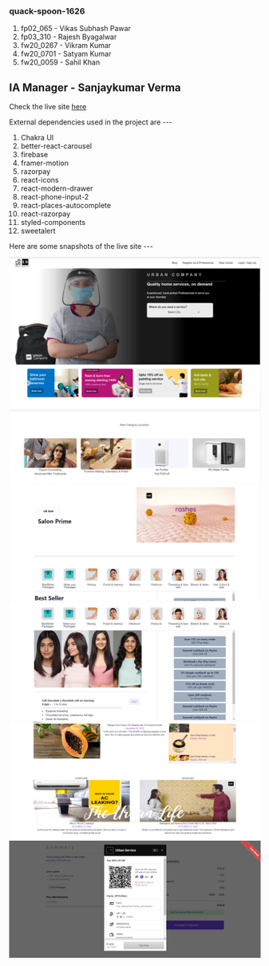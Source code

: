 ### quack-spoon-1626

1. fp02_065 - Vikas Subhash Pawar
2. fp03_310 - Rajesh Byagalwar
3. fw20_0267 - Vikram Kumar
4. fw20_0701 - Satyam Kumar
5. fw20_0059 - Sahil Khan


## IA Manager - Sanjaykumar Verma

Check the live site <a href="https://urban-service-xi.vercel.app/" target="_blank">here</a>

External dependencies used in the project are ---
1. Chakra UI
2. better-react-carousel
3. firebase
4. framer-motion
5. razorpay
6. react-icons
7. react-modern-drawer
8. react-phone-input-2
9. react-places-autocomplete
10. react-razorpay
11. styled-components
12. sweetalert

Here are some snapshots of the live site --- 

<img src="./snapshots/Screenshot1.png" />
<img src="./snapshots/Screenshot2.png" />
<img src="./snapshots/Screenshot3.png" />
<img src="./snapshots/Screenshot4.png" />
<img src="./snapshots/Screenshot6.png" />
<img src="./snapshots/Screenshot5.png" />

